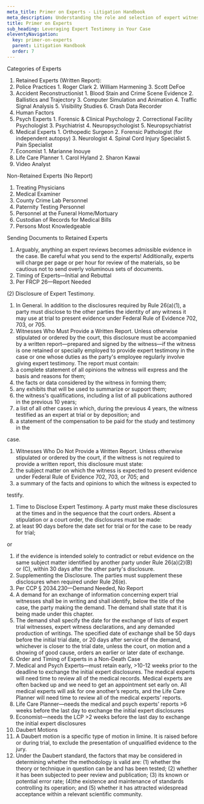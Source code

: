 ```yaml
---
meta_title: Primer on Experts - Litigation Handbook
meta_description: Understanding the role and selection of expert witnesses.
title: Primer on Experts
sub_heading: Leveraging Expert Testimony in Your Case
eleventyNavigation:
  key: primer-on-experts
  parent: Litigation Handbook
  order: 7
---
```

Categories of Experts

1. Retained Experts (Written Report):
  1. Police Practices
    1. Roger Clark
    2. William Harmening
    3. Scott DeFoe
  2. Accident Reconstructionist
    1. Blood Stain and Crime Scene Evidence
    2. Ballistics and Trajectory
    3. Computer Simulation and Animation
    4. Traffic Signal Analysis
    5. Visibility Studies
    6. Crash Data Recorder
  3. Human Factors
  4. Psych Experts
    1. Forensic & Clinical Psychology
    2. Correctional Facility Psychologist
    3. Psychiatrist
    4. Neuropsychologist
    5. Neuropsychiatrist
  5. Medical Experts
    1. Orthopedic Surgeon
    2. Forensic Pathologist (for independent autopsy)
    3. Neurologist
    4. Spinal Cord Injury Specialist
    5. Pain Specialist
  6. Economist
    1. Marianne Inouye
  7. Life Care Planner
    1. Carol Hyland
    2. Sharon Kawai
  8. Video Analyst

Non-Retained Experts (No Report)

1. Treating Physicians
2. Medical Examiner
3. County Crime Lab Personnel
4. Paternity Testing Personnel
5. Personnel at the Funeral Home/Mortuary
6. Custodian of Records for Medical Bills
7. Persons Most Knowledgeable

Sending Documents to Retained Experts

1. Arguably, anything an expert reviews becomes admissible evidence in the case. Be careful what you send to the experts! Additionally, experts will charge per page or per hour for review of the materials, so be cautious not to send overly voluminous sets of documents.
2. Timing of Experts—Initial and Rebuttal
  1. Per FRCP 26—Report Needed

(2) Disclosure of Expert Testimony.

1. In General. In addition to the disclosures required by Rule 26(a)(1), a party must disclose to the other parties the identity of any witness it may use at trial to present evidence under Federal Rule of Evidence 702, 703, or 705.
2. Witnesses Who Must Provide a Written Report. Unless otherwise stipulated or ordered by the court, this disclosure must be accompanied by a written report—prepared and signed by the witness—if the witness is one retained or specially employed to provide expert testimony in the case or one whose duties as the party's employee regularly involve giving expert testimony. The report must contain:
  1. a complete statement of all opinions the witness will express and the basis and reasons for them;
  2. the facts or data considered by the witness in forming them;
  3. any exhibits that will be used to summarize or support them;
  4. the witness's qualifications, including a list of all publications authored in the previous 10 years;
  5. a list of all other cases in which, during the previous 4 years, the witness testified as an expert at trial or by deposition; and
  6. a statement of the compensation to be paid for the study and testimony in the

case.

1. Witnesses Who Do Not Provide a Written Report. Unless otherwise stipulated or ordered by the court, if the witness is not required to provide a written report, this disclosure must state:
  1. the subject matter on which the witness is expected to present evidence under Federal Rule of Evidence 702, 703, or 705; and
  2. a summary of the facts and opinions to which the witness is expected to

testify.

1. Time to Disclose Expert Testimony. A party must make these disclosures at the times and in the sequence that the court orders. Absent a stipulation or a court order, the disclosures must be made:
  1. at least 90 days before the date set for trial or for the case to be ready for trial;

or

1. if the evidence is intended solely to contradict or rebut evidence on the same subject matter identified by another party under Rule 26(a)(2)(B) or (C), within 30 days after the other party's disclosure.
2. Supplementing the Disclosure. The parties must supplement these disclosures when required under Rule 26(e).
  1. Per CCP § 2034.230—Demand Needed, No Report
3. A demand for an exchange of information concerning expert trial witnesses shall be in writing and shall identify, below the title of the case, the party making the demand. The demand shall state that it is being made under this chapter.
4. The demand shall specify the date for the exchange of lists of expert trial witnesses, expert witness declarations, and any demanded production of writings. The specified date of exchange shall be 50 days before the initial trial date, or 20 days after service of the demand, whichever is closer to the trial date, unless the court, on motion and a showing of good cause, orders an earlier or later date of exchange.
5. Order and Timing of Experts in a Non-Death Case
  1. Medical and Psych Experts—must retain early, >10-12 weeks prior to the deadline to exchange the initial expert disclosures. The medical experts will need time to review all of the medical records. Medical experts are often backed up and we need to get an appointment set early on. All medical experts will ask for one another’s reports, and the Life Care Planner will need time to review all of the medical experts’ reports.
  2. Life Care Planner—needs the medical and psych experts’ reports >6 weeks before the last day to exchange the initial expert disclosures
  3. Economist—needs the LCP >2 weeks before the last day to exchange the initial expert disclosures
6. Daubert Motions
  1. A Daubert motion is a specific type of motion in limine. It is raised before or during trial, to exclude the presentation of unqualified evidence to the jury.
  2. Under the Daubert standard, the factors that may be considered in determining whether the methodology is valid are: (1) whether the theory or technique in question can be and has been tested; (2) whether it has been subjected to peer review and publication; (3) its known or potential error rate; (4)the existence and maintenance of standards controlling its operation; and (5) whether it has attracted widespread acceptance within a relevant scientific community.